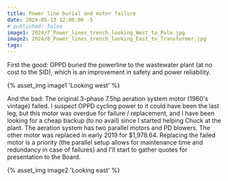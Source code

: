 ```yaml
---
title: Power line burial and motor failure
date: 2024-05-13 12:00:00 -5
# published: false
image1: 2024/7_Power_lines_trench_looking_West_to_Pole.jpg
image2: 2024/8_Power_lines_trench_looking_East_to_Transformer.jpg
tags:
---
```

First the good: OPPD buried the powerline to the wastewater plant (at no cost to the SID), which is an improvement in safety and power reliability.

<!-- excerpt -->
{% asset_img image1 'Looking west' %}

And the bad: The original 3-phase 7.5hp aeration system motor (1960's vintage) failed.  I suspect OPPD cycling power to it could have been the last leg, but this motor was overdue for failure / replacement, and I have been looking for a cheap backup (to no avail) since I started helping Chuck at the plant.  The aeration system has two parallel motors and PD blowers.  The other motor was replaced in early 2019 for $1,978.64.  Replacing the failed motor is a priority (the parallel setup allows for maintenance time and redundancy in case of failures) and I'll start to gather quotes for presentation to the Board.

{% asset_img image2 'Looking east' %}
